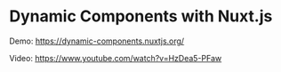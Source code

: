 # Dynamic Components with Nuxt.js

Demo: https://dynamic-components.nuxtjs.org/

Video: https://www.youtube.com/watch?v=HzDea5-PFaw
